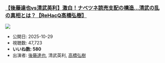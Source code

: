 ### [【後藤達也vs清武英利】激白！ナベツネ読売支配の構造...清武の乱の真相とは？【ReHacQ高橋弘樹】](https://www.youtube.com/watch?v=91-raZ4XXrs)
[![](https://img.youtube.com/vi/91-raZ4XXrs/sddefault.jpg)](https://www.youtube.com/watch?v=91-raZ4XXrs)
-   公開日: 2025-10-29
-   視聴数: 47,723
-   **いいね数: 580**
-   出演者: [後藤達也](/rehacq_fan/people/後藤達也 "wikilink"), 清武英利, [高橋弘樹](/rehacq_fan/people/高橋弘樹 "wikilink")

